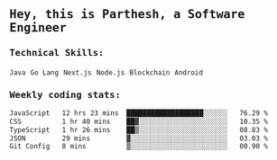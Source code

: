 <samp>
    <h2>Hey, this is Parthesh, a Software Engineer</h2>
    <h3>Technical Skills: </h3>
    <code>Java</code> <code>Go Lang</code> <code>Next.js</code> <code>Node.js</code> <code>Blockchain</code> <code>Android</code>
    <h3>Weekly coding stats:</h3>
<!--START_SECTION:waka-->

```txt
JavaScript   12 hrs 23 mins  ███████████████████░░░░░░   76.29 %
CSS          1 hr 40 mins    ██▓░░░░░░░░░░░░░░░░░░░░░░   10.35 %
TypeScript   1 hr 26 mins    ██▒░░░░░░░░░░░░░░░░░░░░░░   08.83 %
JSON         29 mins         ▓░░░░░░░░░░░░░░░░░░░░░░░░   03.03 %
Git Config   8 mins          ▒░░░░░░░░░░░░░░░░░░░░░░░░   00.90 %
```

<!--END_SECTION:waka-->
</samp>
